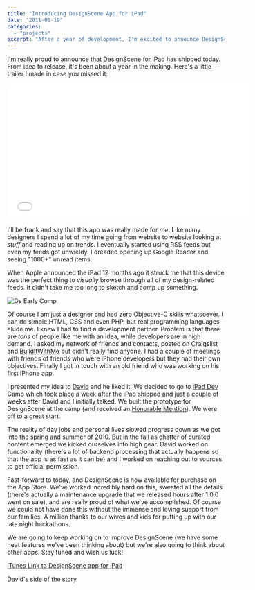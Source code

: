 ```yaml
---
title: "Introducing DesignScene App for iPad"
date: "2011-01-19"
categories: 
  - "projects"
excerpt: "After a year of development, I'm excited to announce DesignScene for iPad - a visual inspiration browser I created to solve my own challenge of keeping up with design trends. What started as a personal project to better consume design feeds turned into a full-fledged iPad app, thanks to a great development partnership and countless hours of work."
---
```


I'm really proud to announce that [DesignScene for iPad](http://www.designsceneapp.com/ "DesignScene: An inspiration explorer for iPad") has shipped today. From idea to release, it's been about a year in the making. Here's a little trailer I made in case you missed it:

<iframe src="//www.youtube.com/embed/e_CtVObRuwM?rel=0" width="560" height="315" frameborder="0" allowfullscreen="allowfullscreen"></iframe>

I'll be frank and say that this app was really made for _me_. Like many designers I spend a lot of my time going from website to website looking at _stuff_ and reading up on trends. I eventually started using RSS feeds but even my feeds got unwieldy. I dreaded opening up Google Reader and seeing "1000+" unread items.

When Apple announced the iPad 12 months ago it struck me that this device was the perfect thing to _visually_ browse through all of my design-related feeds. It didn't take me too long to sketch and comp up something.

![Ds Early Comp](/images/ds_early_comp.jpg)

Of course I am just a designer and had zero Objective-C skills whatsoever. I can do simple HTML, CSS and even PHP, but real programming languages elude me. I knew I had to find a development partner. Problem is that there are _tons_ of people like me with an idea, while developers are in high demand. I asked my network of friends and contacts, posted on Craigslist and [BuildItWithMe](http://builditwith.me/ "Build It With Me") but didn't really find anyone. I had a couple of meetings with friends of friends who were iPhone developers but they had their own objectives. Finally I got in touch with an old friend who was working on his first iPhone app.

I presented my idea to [David](http://www.justatheory.com/ "Just a Theory") and he liked it. We decided to go to [iPad Dev Camp](http://www.iosdevcamp.org/ "iOSDevCamp") which took place a week after the iPad shipped and just a couple of weeks after David and I initially talked. We built the prototype for DesignScene at the camp (and received an [Honorable Mention](http://www.iosdevcamp.org/2010/04/18/quick-list-of-hackathon-winners/ "iOSDevCamp: Quick List of iPadDevCamp Hackathon Winners")). We were off to a great start.

The reality of day jobs and personal lives slowed progress down as we got into the spring and summer of 2010. But in the fall as chatter of curated content emerged we kicked ourselves into high gear. David worked on functionality (there's a lot of backend processing that actually happens so that the app is as fast as it can be) and I worked on reaching out to sources to get official permission.

Fast-forward to today, and DesignScene is now available for purchase on the App Store. We've worked incredibly hard on this, sweated all the details (there's actually a maintenance upgrade that we released hours after 1.0.0 went on sale), and are really proud of what we've accomplished. Of course we could not have done this without the immense and loving support from our families. A million thanks to our wives and kids for putting up with our late night hackathons.

We are going to keep working on to improve DesignScene (we have some neat features we've been thinking about) but we're also going to think about other apps. Stay tuned and wish us luck!

[iTunes Link to DesignScene app for iPad](http://bit.ly/eIsh3J "DesignScene for iPad on the iTunes App Store")

[David's side of the story](http://www.justatheory.com/computers/apps/designscene-has-landed.html "DesignScene Has Landed")
